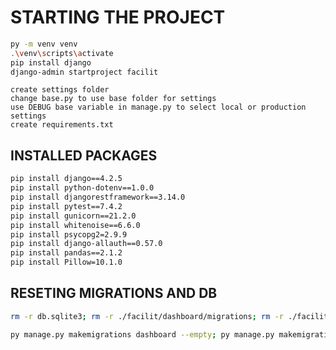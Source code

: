 # STARTING THE PROJECT

```bash
py -m venv venv
.\venv\scripts\activate
pip install django
django-admin startproject facilit
```

    create settings folder
    change base.py to use base folder for settings
    use DEBUG base variable in manage.py to select local or production settings
    create requirements.txt

## INSTALLED PACKAGES

```bash
pip install django==4.2.5
pip install python-dotenv==1.0.0
pip install djangorestframework==3.14.0
pip install pytest==7.4.2
pip install gunicorn==21.2.0
pip install whitenoise==6.6.0
pip install psycopg2=2.9.9
pip install django-allauth==0.57.0
pip install pandas==2.1.2
pip install Pillow=10.1.0
```

## RESETING MIGRATIONS AND DB

```bash
rm -r db.sqlite3; rm -r ./facilit/dashboard/migrations; rm -r ./facilit/profiles/migrations; rm -r ./facilit/public/migrations; rm -r ./facilit/staff/migrations; rm -r ./facilit/subscriptions/migrations; rm -r ./facilit/sefaz/migrations; rm -r ./facilit/sped/migrations
```

```bash
py manage.py makemigrations dashboard --empty; py manage.py makemigrations profiles --empty; py manage.py makemigrations public --empty;  py manage.py makemigrations staff --empty;  py manage.py makemigrations subscriptions --empty;  py manage.py makemigrations sefaz --empty;  py manage.py makemigrations sped --empty;  py manage.py makemigrations; py manage.py migrate --run-syncdb; py manage.py runscript cfop; py manage.py runscript ajustes; py manage.py createsuperuser; py manage.py runserver
```
